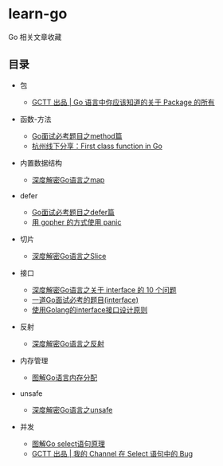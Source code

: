 # learn-go
Go 相关文章收藏

## 目录

- 包
  - [GCTT 出品 | Go 语言中你应该知道的关于 Package 的所有](https://github.com/tianmt/learn-go/blob/master/%E5%8C%85/GCTT%20%E5%87%BA%E5%93%81%20%7C%20Go%20%E8%AF%AD%E8%A8%80%E4%B8%AD%E4%BD%A0%E5%BA%94%E8%AF%A5%E7%9F%A5%E9%81%93%E7%9A%84%E5%85%B3%E4%BA%8E%20Package%20%E7%9A%84%E6%89%80%E6%9C%89.md)
- 函数-方法
    - [Go面试必考题目之method篇](https://github.com/tianmt/learn-go/blob/master/%E5%87%BD%E6%95%B0-%E6%96%B9%E6%B3%95/Go%E9%9D%A2%E8%AF%95%E5%BF%85%E8%80%83%E9%A2%98%E7%9B%AE%E4%B9%8Bmethod%E7%AF%87.md)
    - [杭州线下分享：First class function in Go](https://github.com/tianmt/learn-go/blob/master/%E5%87%BD%E6%95%B0-%E6%96%B9%E6%B3%95/%E6%9D%AD%E5%B7%9E%E7%BA%BF%E4%B8%8B%E5%88%86%E4%BA%AB%EF%BC%9AFirst%20class%20function%20in%20Go.md)

- 内置数据结构
    - [深度解密Go语言之map](https://github.com/tianmt/learn-go/blob/master/%E5%86%85%E7%BD%AE%E6%95%B0%E6%8D%AE%E7%BB%93%E6%9E%84/%E6%B7%B1%E5%BA%A6%E8%A7%A3%E5%AF%86Go%E8%AF%AD%E8%A8%80%E4%B9%8Bmap.md)

- defer
    - [Go面试必考题目之defer篇](https://github.com/tianmt/learn-go/blob/master/defer/Go%E9%9D%A2%E8%AF%95%E5%BF%85%E8%80%83%E9%A2%98%E7%9B%AE%E4%B9%8Bdefer%E7%AF%87.md)
    - [用 gopher 的方式使用 panic](https://github.com/tianmt/learn-go/blob/master/defer/%E7%94%A8%20gopher%20%E7%9A%84%E6%96%B9%E5%BC%8F%E4%BD%BF%E7%94%A8%20panic.md)

- 切片
    - [深度解密Go语言之Slice](https://github.com/tianmt/learn-go/blob/master/%E5%88%87%E7%89%87/%E6%B7%B1%E5%BA%A6%E8%A7%A3%E5%AF%86Go%E8%AF%AD%E8%A8%80%E4%B9%8BSlice.md)

- 接口
    - [深度解密Go语言之关于 interface 的 10 个问题](https://github.com/tianmt/learn-go/blob/master/%E6%8E%A5%E5%8F%A3/%E6%B7%B1%E5%BA%A6%E8%A7%A3%E5%AF%86Go%E8%AF%AD%E8%A8%80%E4%B9%8B%E5%85%B3%E4%BA%8E%20interface%20%E7%9A%8410%E4%B8%AA%E9%97%AE%E9%A2%98.md)
    - [一道Go面试必考的题目(interface)](https://github.com/tianmt/learn-go/blob/master/%E6%8E%A5%E5%8F%A3/%E4%B8%80%E9%81%93Go%E9%9D%A2%E8%AF%95%E5%BF%85%E8%80%83%E7%9A%84%E9%A2%98%E7%9B%AE(interface).md)
    - [使用Golang的interface接口设计原则](https://github.com/tianmt/learn-go/blob/master/%E6%8E%A5%E5%8F%A3/%E4%BD%BF%E7%94%A8Golang%E7%9A%84interface%E6%8E%A5%E5%8F%A3%E8%AE%BE%E8%AE%A1%E5%8E%9F%E5%88%99.md)

- 反射
    - [深度解密Go语言之反射](https://github.com/tianmt/learn-go/blob/master/%E5%8F%8D%E5%B0%84/%E6%B7%B1%E5%BA%A6%E8%A7%A3%E5%AF%86Go%E8%AF%AD%E8%A8%80%E4%B9%8B%E5%8F%8D%E5%B0%84.md)

- 内存管理
  - [图解Go语言内存分配](https://github.com/tianmt/learn-go/blob/master/%E5%86%85%E5%AD%98%E7%AE%A1%E7%90%86/%E5%9B%BE%E8%A7%A3Go%E8%AF%AD%E8%A8%80%E5%86%85%E5%AD%98%E5%88%86%E9%85%8D.md)


- unsafe
  - [深度解密Go语言之unsafe](https://github.com/tianmt/learn-go/blob/master/unsafe/%E6%B7%B1%E5%BA%A6%E8%A7%A3%E5%AF%86Go%E8%AF%AD%E8%A8%80%E4%B9%8Bunsafe.md)

- 并发
  - [图解Go select语句原理](https://github.com/tianmt/learn-go/blob/master/%E5%B9%B6%E5%8F%91/%E5%9B%BE%E8%A7%A3Go%20select%E8%AF%AD%E5%8F%A5%E5%8E%9F%E7%90%86.md)
  - [GCTT 出品 | 我的 Channel 在 Select 语句中的 Bug](https://github.com/tianmt/learn-go/blob/master/%E5%B9%B6%E5%8F%91/GCTT%20%E5%87%BA%E5%93%81%20%7C%20%E6%88%91%E7%9A%84%20Channel%20%E5%9C%A8%20Select%20%E8%AF%AD%E5%8F%A5%E4%B8%AD%E7%9A%84%20Bug.md)